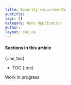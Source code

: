 ```yaml
---
title: Security requirements
subtitle:
tags: []
category: Nano Application
author:
layout: doc_na
---
```


#### Sections in this article
{:.no_toc}
* TOC
{:toc}

Work in progress

